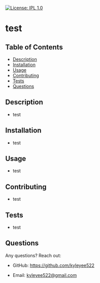 
[![License: IPL 1.0](https://img.shields.io/badge/License-IPL_1.0-blue.svg)](https://opensource.org/licenses/IPL-1.0)

# test

## Table of Contents

- [Description](#description)
- [Installation](#installation)
- [Usage](#usage)
- [Contributing](#contributing)
- [Tests](#tests)
- [Questions](#questions)

## Description

*   test

## Installation

*   test

## Usage

*   test

## Contributing

*   test

## Tests

*   test

## Questions
Any questions? Reach out:

*   GitHub: https://github.com/kyleyee522

*   Email: kyleyee522@gmail.com
